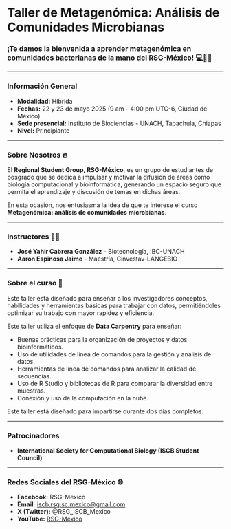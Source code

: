 # Taller de Metagenómica: Análisis de Comunidades Microbianas

### ¡Te damos la bienvenida a aprender metagenómica en comunidades bacterianas de la mano del RSG-México! 💻🧬🧫

---

### Información General

* **Modalidad:** Híbrida
* **Fechas:** 22 y 23 de mayo 2025 (9 am - 4:00 pm UTC-6, Ciudad de México)
* **Sede presencial:** Instituto de Biociencias - UNACH, Tapachula, Chiapas
* **Nivel:** Principiante

---

### Sobre Nosotros 🔥

El **Regional Student Group, RSG-México**, es un grupo de estudiantes de posgrado que se dedica a impulsar y motivar la difusión de áreas como biología computacional y bioinformática, generando un espacio seguro que permita el aprendizaje y discusión de temas en dichas áreas.

En esta ocasión, nos entusiasma la idea de que te interese el curso **Metagenómica: análisis de comunidades microbianas**.

---

### Instructores 👨‍🏫

* **José Yahir Cabrera González** - Biotecnología, IBC-UNACH
* **Aarón Espinosa Jaime** - Maestría, Cinvestav-LANGEBIO

---

### Sobre el curso 📙

Este taller está diseñado para enseñar a los investigadores conceptos, habilidades y herramientas básicas para trabajar con datos, permitiéndoles optimizar su trabajo con mayor rapidez y eficiencia.

Este taller utiliza el enfoque de **Data Carpentry** para enseñar:

* Buenas prácticas para la organización de proyectos y datos bioinformáticos.
* Uso de utilidades de línea de comandos para la gestión y análisis de datos.
* Herramientas de línea de comandos para analizar la calidad de secuencias.
* Uso de R Studio y bibliotecas de R para comparar la diversidad entre muestras.
* Conexión y uso de la computación en la nube.

Este taller está diseñado para impartirse durante dos días completos.


---

### Patrocinadores

* **International Society for Computational Biology (ISCB Student Council)**

---

### Redes Sociales del RSG-México 🌐

* **Facebook:** RSG-Mexico
* **Email:** [iscb.rsg.sc.mexico@gmail.com](mailto:iscb.rsg.sc.mexico@gmail.com)
* **X (Twitter):** @RSG\_ISCB\_Mexico
* **YouTube:** [RSG-Mexico](https://www.youtube.com/@RSG-Mexico)
